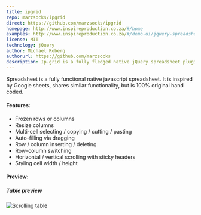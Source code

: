 ```yaml
---
title: ipgrid
repo: marzsocks/ipgrid
direct: https://github.com/marzsocks/ipgrid
homepage: http://www.inspireproduction.co.za/#/home
examples: http://www.inspireproduction.co.za/#/demo-ui/jquery-spreadsheet
license: MIT
technology: jQuery
author: Michael Roberg
authorurl: https://github.com/marzsocks
description: Ip.grid is a fully fledged native jQuery spreadsheet plugin, designed to look and feel like Google sheets.
---
```


Spreadsheet is a fully functional native javascript spreadsheet. It is inspired by Google sheets, shares similar 
functionality, but is 100% original hand coded.

#### Features:

* Frozen rows or columns
* Resize columns
* Multi-cell selecting / copying / cutting / pasting
* Auto-filling via dragging
* Row / column inserting / deleting
* Row-column switching
* Horizontal / vertical scrolling with sticky headers
* Styling cell width / height

#### Preview:

##### Table preview
![Scrolling table](/images/libraries/ipgrid/ipgrid-prev.png "Table preview")

